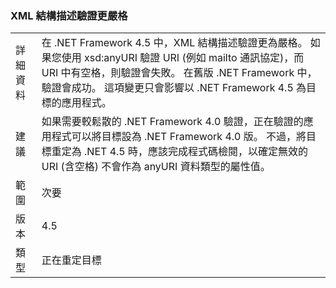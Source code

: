 ### <a name="xml-schema-validation-is-stricter"></a>XML 結構描述驗證更嚴格

|   |   |
|---|---|
|詳細資料|在 .NET Framework 4.5 中，XML 結構描述驗證更為嚴格。 如果您使用 xsd:anyURI 驗證 URI (例如 mailto 通訊協定)，而 URI 中有空格，則驗證會失敗。 在舊版 .NET Framework 中，驗證會成功。 這項變更只會影響以 .NET Framework 4.5 為目標的應用程式。|
|建議|如果需要較鬆散的 .NET Framework 4.0 驗證，正在驗證的應用程式可以將目標設為 .NET Framework 4.0 版。 不過，將目標重定為 .NET 4.5 時，應該完成程式碼檢閱，以確定無效的 URI (含空格) 不會作為 anyURI 資料類型的屬性值。|
|範圍|次要|
|版本|4.5|
|類型|正在重定目標|

